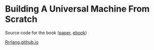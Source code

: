 # Building A Universal Machine From Scratch

Source code for the book ([paper](https://a.co/d/e1r7ViD), [ebook](https://leanpub.com/universalmachine))

[Rrrlang.github.io](https://Rrrlang.github.io)
